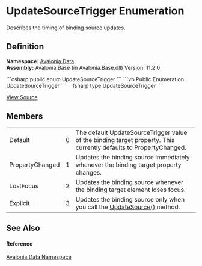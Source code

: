 # UpdateSourceTrigger Enumeration


Describes the timing of binding source updates.



## Definition
**Namespace:** <a href="N_Avalonia_Data">Avalonia.Data</a>  
**Assembly:** Avalonia.Base (in Avalonia.Base.dll) Version: 11.2.0

<Tabs groupId="api-code-preview">
<TabItem value="csharp" label="C#">
```csharp
public enum UpdateSourceTrigger
```
</TabItem>
<TabItem value="vb" label="VB">
```vb
Public Enumeration UpdateSourceTrigger
```
</TabItem>
<TabItem value="fsharp" label="F#">
```fsharp
type UpdateSourceTrigger
```
</TabItem>
</Tabs>



<a href="https://github.com/AvaloniaUI/Avalonia/tree/master/src/Avalonia.Base/Data/UpdateSourceTrigger.cs" title="View the source code">View Source</a>



## Members
<table>
<tr>
<td>Default</td>
<td>0</td>
<td>The default UpdateSourceTrigger value of the binding target property. This currently defaults to PropertyChanged.</td>
</tr>
<tr>
<td>PropertyChanged</td>
<td>1</td>
<td>Updates the binding source immediately whenever the binding target property changes.</td>
</tr>
<tr>
<td>LostFocus</td>
<td>2</td>
<td>Updates the binding source whenever the binding target element loses focus.</td>
</tr>
<tr>
<td>Explicit</td>
<td>3</td>
<td>Updates the binding source only when you call the <a href="M_Avalonia_Data_BindingExpressionBase_UpdateSource">UpdateSource()</a> method.</td>
</tr>
</table>

## See Also


#### Reference
<a href="N_Avalonia_Data">Avalonia.Data Namespace</a>  

